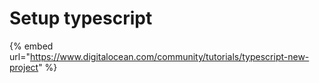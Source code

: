 # Setup typescript

{% embed url="https://www.digitalocean.com/community/tutorials/typescript-new-project" %}
